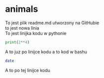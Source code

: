 # animals
To jest plik readme.md utworzony na GitHubie<br>
to jest nowa linia<br>
To jest linijka kodu w pythonie
```python
print(2**4)
```
A to juz po linijce kodu
a to kod w bashu
```bash
date
```
A to po tej linijce kodu
